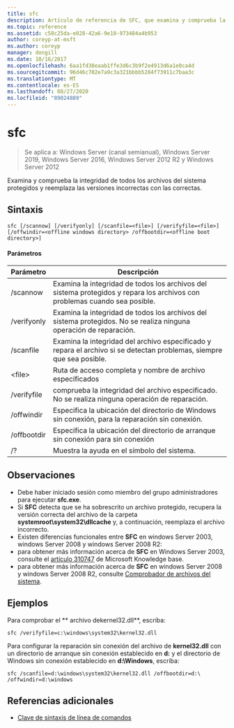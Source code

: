 ```yaml
---
title: sfc
description: Artículo de referencia de SFC, que examina y comprueba la integridad de todos los archivos del sistema protegidos y reemplaza las versiones incorrectas con las correctas.
ms.topic: reference
ms.assetid: c58c25da-e028-42a6-9e10-973484a4b953
author: coreyp-at-msft
ms.author: coreyp
manager: dongill
ms.date: 10/16/2017
ms.openlocfilehash: 6aa1fd38eaab1ffe3d6c3b9f2e4913d6a1e0ca4d
ms.sourcegitcommit: 96d46c702e7a9c3a321bbbb5284f73911c7baa3c
ms.translationtype: MT
ms.contentlocale: es-ES
ms.lasthandoff: 08/27/2020
ms.locfileid: "89024889"
---
```

# <a name="sfc"></a>sfc

> Se aplica a: Windows Server (canal semianual), Windows Server 2019, Windows Server 2016, Windows Server 2012 R2 y Windows Server 2012

Examina y comprueba la integridad de todos los archivos del sistema protegidos y reemplaza las versiones incorrectas con las correctas.


## <a name="syntax"></a>Sintaxis
```
sfc [/scannow] [/verifyonly] [/scanfile=<file>] [/verifyfile=<file>] [/offwindir=<offline windows directory> /offbootdir=<offline boot directory>]
```

#### <a name="parameters"></a>Parámetros
|Parámetro|Descripción|
|-------|--------|
|/scannow|Examina la integridad de todos los archivos del sistema protegidos y repara los archivos con problemas cuando sea posible.|
|/verifyonly|Examina la integridad de todos los archivos del sistema protegidos. No se realiza ninguna operación de reparación.|
|/scanfile|Examina la integridad del archivo especificado y repara el archivo si se detectan problemas, siempre que sea posible.|
|\<file>|Ruta de acceso completa y nombre de archivo especificados|
|/verifyfile|comprueba la integridad del archivo especificado. No se realiza ninguna operación de reparación.|
|/offwindir|Especifica la ubicación del directorio de Windows sin conexión, para la reparación sin conexión.|
|/offbootdir|Especifica la ubicación del directorio de arranque sin conexión para sin conexión|
|/?|Muestra la ayuda en el símbolo del sistema.|

## <a name="remarks"></a>Observaciones
-   Debe haber iniciado sesión como miembro del grupo administradores para ejecutar **sfc.exe**.
-   Si **SFC** detecta que se ha sobrescrito un archivo protegido, recupera la versión correcta del archivo de la carpeta **systemroot\system32\dllcache** y, a continuación, reemplaza el archivo incorrecto.
-   Existen diferencias funcionales entre **SFC** en windows Server 2003, windows Server 2008 y windows Server 2008 R2:
-   para obtener más información acerca de **SFC** en Windows Server 2003, consulte el [artículo 310747](https://go.microsoft.com/fwlink/?LinkId=227069) de Microsoft Knowledge base.
-   para obtener más información acerca de **SFC** en windows Server 2008 y windows Server 2008 R2, consulte [Comprobador de archivos del sistema](https://go.microsoft.com/fwlink/?LinkId=227071).

## <a name="examples"></a>Ejemplos
Para comprobar el ** archivo dekernel32.dll**, escriba:
```
sfc /verifyfile=c:\windows\system32\kernel32.dll
```
Para configurar la reparación sin conexión del archivo de **kernel32.dll** con un directorio de arranque sin conexión establecido en **d:** y el directorio de Windows sin conexión establecido en **d:\Windows**, escriba:
```
sfc /scanfile=d:\windows\system32\kernel32.dll /offbootdir=d:\ /offwindir=d:\windows
```

## <a name="additional-references"></a>Referencias adicionales
- [Clave de sintaxis de línea de comandos](command-line-syntax-key.md)

